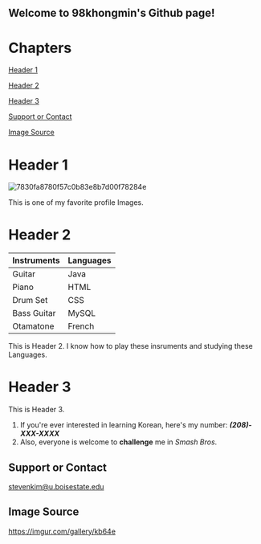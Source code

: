 ## Welcome to 98khongmin's Github page!
# Chapters

[Header 1](https://github.com/98khongmin/98khongmin.github.io/blob/master/index.md#header-1-1)

[Header 2](https://github.com/98khongmin/98khongmin.github.io/blob/master/index.md#header-2-1)

[Header 3](https://github.com/98khongmin/98khongmin.github.io/blob/master/index.md#header-3-1)

[Support or Contact](https://github.com/98khongmin/98khongmin.github.io/blob/master/index.md#support-or-contact)

[Image Source](https://github.com/98khongmin/98khongmin.github.io/blob/master/index.md#image-source)



# Header 1
![7830fa8780f57c0b83e8b7d00f78284e](https://user-images.githubusercontent.com/47097113/52515327-42314900-2bd7-11e9-9049-38fd7dfaadf5.jpg)

This is one of my favorite profile Images.

# Header 2

Instruments | Languages
------------ | -------------
Guitar | Java
Piano | HTML
Drum Set | CSS
Bass Guitar | MySQL
Otamatone | French

This is Header 2. 
I know how to play these insruments and studying these Languages.

# Header 3
This is Header 3.

1. If you're ever interested in learning Korean, here's my number:
  _**(208)-XXX-XXXX**_
2. Also, everyone is welcome to **challenge** me in *Smash Bros*.

## Support or Contact

stevenkim@u.boisestate.edu

## Image Source

https://imgur.com/gallery/kb64e
